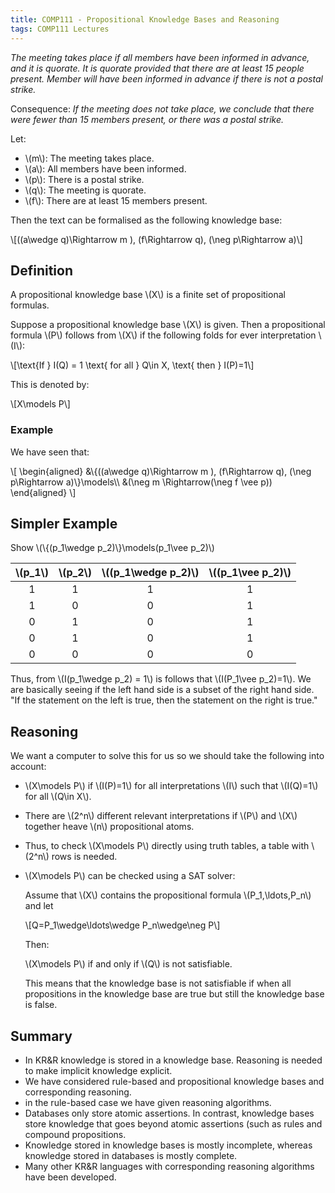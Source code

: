 ```yaml
---
title: COMP111 - Propositional Knowledge Bases and Reasoning
tags: COMP111 Lectures
---
```

*The meeting takes place if all members have been informed in advance, and it is quorate. It is quorate provided that there are at least 15 people present. Member will have been informed in advance if there is not a postal strike.*

Consequence: *If the meeting does not take place, we conclude that there were fewer than 15 members present, or there was a postal strike.*

Let: 

* &#92;(m&#92;): The meeting takes place.
* &#92;(a&#92;): All members have been informed.
* &#92;(p&#92;): There is a postal strike.
* &#92;(q&#92;): The meeting is quorate.
* &#92;(f&#92;): There are at least 15 members present.

Then the text can be formalised as the following knowledge base:

&#92;[((a\wedge q)\Rightarrow m ), (f\Rightarrow q), (\neg p\Rightarrow a)&#92;]

## Definition
A propositional knowledge base &#92;(X&#92;) is a finite set of propositional formulas. 

Suppose a propositional knowledge base &#92;(X&#92;) is given. Then a propositional formula &#92;(P&#92;) follows from &#92;(X&#92;) if the following folds for ever interpretation &#92;(I&#92;):

&#92;[\text{If } I(Q) = 1 \text{ for all } Q\in X, \text{ then } I(P)=1&#92;]

This is denoted by:

&#92;[X\models P&#92;]

### Example
We have seen that:

&#92;[
\begin{aligned}
&&#92;{((a\wedge q)\Rightarrow m ), (f\Rightarrow q), (\neg p\Rightarrow a)&#92;}\models&#92;&#92;
&(\neg m \Rightarrow(\neg f \vee p))
\end{aligned}
&#92;]

## Simpler Example
Show &#92;(&#92;{(p_1\wedge p_2)&#92;}\models(p_1\vee p_2)&#92;)

| &#92;(p_1&#92;) | &#92;(p_2&#92;) | &#92;((p_1\wedge p_2)&#92;) | &#92;((p_1\vee p_2)&#92;) |
| :-: | :-: | :-: | :-: |
| 1 | 1 | 1 | 1 |
| 1 | 0 | 0 | 1|
| 0 | 1 | 0 | 1| 
| 0 | 1 | 0 | 1|
| 0 | 0 | 0 | 0| 

Thus, from &#92;(I(p_1\wedge p_2) = 1&#92;) is follows that &#92;(I(P_1\vee p_2)=1&#92;). We are basically seeing if the left hand side is a subset of the right hand side. "If the statement on the left is true, then the statement on the right is true."

## Reasoning 
We want a computer to solve this for us so we should take the following into account:

* &#92;(X\models P&#92;) if &#92;(I(P)=1&#92;) for all interpretations &#92;(I&#92;) such that &#92;(I(Q)=1&#92;) for all &#92;(Q\in X&#92;).
* There are &#92;(2^n&#92;) different relevant interpretations if &#92;(P&#92;) and &#92;(X&#92;) together heave &#92;(n&#92;) propositional atoms.
* Thus, to check &#92;(X\models P&#92;) directly using truth tables, a table with &#92;(2^n&#92;) rows is needed.
* &#92;(X\models P&#92;) can be checked using a SAT solver:

	Assume that &#92;(X&#92;) contains the propositional formula &#92;(P_1,\ldots,P_n&#92;) and let
	
	&#92;[Q=P_1\wedge\ldots\wedge P_n\wedge\neg P&#92;]
	
	Then:
	
	&#92;(X\models P&#92;) if and only if &#92;(Q&#92;) is not satisfiable.
	
	This means that the knowledge base is not satisfiable if when all propositions in the knowledge base are true but still the knowledge base is false.
	
## Summary
* In KR&R knowledge is stored in a knowledge base. Reasoning is needed to make implicit knowledge explicit.
* We have considered rule-based and propositional knowledge bases and corresponding reasoning.
* in the rule-based case we have given reasoning algorithms.
* Databases only store atomic assertions. In contrast, knowledge bases store knowledge that goes beyond atomic assertions (such as rules and compound propositions.
* Knowledge stored in knowledge bases is mostly incomplete, whereas knowledge stored in databases is mostly complete.
* Many other KR&R languages with corresponding reasoning algorithms have been developed.
